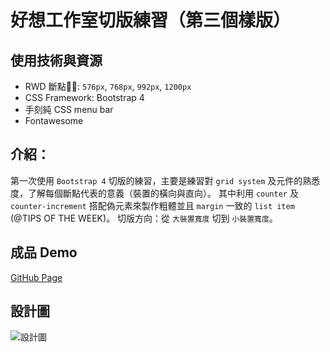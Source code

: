 好想工作室切版練習（第三個樣版）
== 

## 使用技術與資源

- RWD 斷點: `576px`, `768px`, `992px`, `1200px`
- CSS Framework: Bootstrap 4
- 手刻純 CSS menu bar
- Fontawesome

## 介紹：

第一次使用 `Bootstrap 4` 切版的練習，主要是練習對 `grid system` 及元件的熟悉度，了解每個斷點代表的意義（裝置的橫向與直向）。
其中利用 `counter` 及 `counter-increment` 搭配偽元素來製作粗體並且 `margin` 一致的 `list item` (@TIPS OF THE WEEK)。
切版方向：從 `大裝置寬度` 切到 `小裝置寬度`。

## 成品 Demo

[GitHub Page](https://askiebaby.github.io/goodideas_t3/)


## 設計圖

![設計圖](https://i.imgur.com/Tm7yEVN.jpg)

